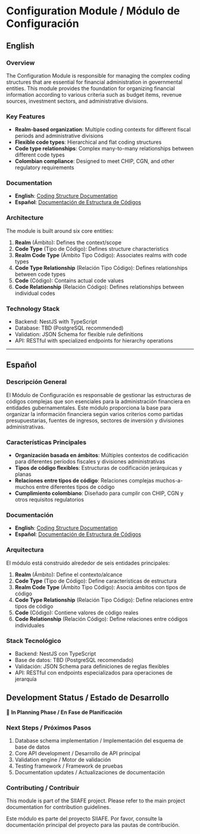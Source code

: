 # Configuration Module / Módulo de Configuración

## English

### Overview
The Configuration Module is responsible for managing the complex coding structures that are essential for financial administration in governmental entities. This module provides the foundation for organizing financial information according to various criteria such as budget items, revenue sources, investment sectors, and administrative divisions.

### Key Features
- **Realm-based organization**: Multiple coding contexts for different fiscal periods and administrative divisions
- **Flexible code types**: Hierarchical and flat coding structures
- **Code type relationships**: Complex many-to-many relationships between different code types
- **Colombian compliance**: Designed to meet CHIP, CGN, and other regulatory requirements

### Documentation
- **English**: [Coding Structure Documentation](./en/CODING_STRUCTURE_DOCUMENTATION.md)
- **Español**: [Documentación de Estructura de Códigos](./es/DOCUMENTACION_ESTRUCTURA_CODIGOS.md)

### Architecture
The module is built around six core entities:
1. **Realm** (Ámbito): Defines the context/scope
2. **Code Type** (Tipo de Código): Defines structure characteristics
3. **Realm Code Type** (Ámbito Tipo Código): Associates realms with code types
4. **Code Type Relationship** (Relación Tipo Código): Defines relationships between code types
5. **Code** (Código): Contains actual code values
6. **Code Relationship** (Relación Código): Defines relationships between individual codes

### Technology Stack
- Backend: NestJS with TypeScript
- Database: TBD (PostgreSQL recommended)
- Validation: JSON Schema for flexible rule definitions
- API: RESTful with specialized endpoints for hierarchy operations

---

## Español

### Descripción General
El Módulo de Configuración es responsable de gestionar las estructuras de códigos complejas que son esenciales para la administración financiera en entidades gubernamentales. Este módulo proporciona la base para organizar la información financiera según varios criterios como partidas presupuestarias, fuentes de ingresos, sectores de inversión y divisiones administrativas.

### Características Principales
- **Organización basada en ámbitos**: Múltiples contextos de codificación para diferentes períodos fiscales y divisiones administrativas
- **Tipos de código flexibles**: Estructuras de codificación jerárquicas y planas
- **Relaciones entre tipos de código**: Relaciones complejas muchos-a-muchos entre diferentes tipos de código
- **Cumplimiento colombiano**: Diseñado para cumplir con CHIP, CGN y otros requisitos regulatorios

### Documentación
- **English**: [Coding Structure Documentation](./en/CODING_STRUCTURE_DOCUMENTATION.md)
- **Español**: [Documentación de Estructura de Códigos](./es/DOCUMENTACION_ESTRUCTURA_CODIGOS.md)

### Arquitectura
El módulo está construido alrededor de seis entidades principales:
1. **Realm** (Ámbito): Define el contexto/alcance
2. **Code Type** (Tipo de Código): Define características de estructura
3. **Realm Code Type** (Ámbito Tipo Código): Asocia ámbitos con tipos de código
4. **Code Type Relationship** (Relación Tipo Código): Define relaciones entre tipos de código
5. **Code** (Código): Contiene valores de código reales
6. **Code Relationship** (Relación Código): Define relaciones entre códigos individuales

### Stack Tecnológico
- Backend: NestJS con TypeScript
- Base de datos: TBD (PostgreSQL recomendado)
- Validación: JSON Schema para definiciones de reglas flexibles
- API: RESTful con endpoints especializados para operaciones de jerarquía

## Development Status / Estado de Desarrollo

🚧 **In Planning Phase / En Fase de Planificación**

### Next Steps / Próximos Pasos
1. Database schema implementation / Implementación del esquema de base de datos
2. Core API development / Desarrollo de API principal
3. Validation engine / Motor de validación
4. Testing framework / Framework de pruebas
5. Documentation updates / Actualizaciones de documentación

### Contributing / Contribuir
This module is part of the SIIAFE project. Please refer to the main project documentation for contribution guidelines.

Este módulo es parte del proyecto SIIAFE. Por favor, consulte la documentación principal del proyecto para las pautas de contribución.
